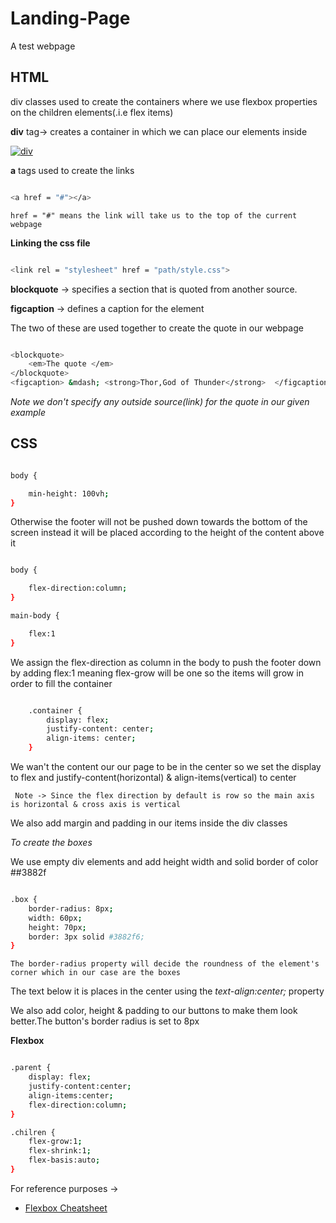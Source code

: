 # Landing-Page
A test webpage

## HTML

div classes used to create the containers where we use flexbox properties on the children elements(.i.e flex items)

**div** tag-> creates a container in which we can place our elements inside

[![div](https://i.stack.imgur.com/vTEAj.jpg)](https://i.stack.imgur.com/vTEAj.jpg)

**a** tags used to create the links

```sh

<a href = "#"></a>

```

`href = "#" means the link will take us to the top of the current webpage`

**Linking the css file**

```sh

<link rel = "stylesheet" href = "path/style.css">

```

**blockquote** ->  specifies a section that is quoted from another source.

**figcaption** -> defines a caption for the element

The two of these are used together to create the quote in our webpage

```sh 

<blockquote>
    <em>The quote </em>
</blockquote>
<figcaption> &mdash; <strong>Thor,God of Thunder</strong>  </figcaption>               

```
*Note we don't specify any outside source(link) for the quote in our given example*


## CSS

```sh

body {

    min-height: 100vh;
}

```

Otherwise the footer will not be pushed down towards the bottom of the screen instead it will be placed according to the height of the content above it

``` sh 

body {

    flex-direction:column;
}

main-body {

    flex:1
}

```

We assign the flex-direction as column in the body to push the footer down by adding flex:1 meaning flex-grow will be one so the items will grow in order to fill the container

```sh 

    .container {
        display: flex;
        justify-content: center;
        align-items: center;
    }


```

We wan't the content our our page to be in the center so we set the display to flex and justify-content(horizontal) & align-items(vertical) to center

` Note -> Since the flex direction by default is row so the main axis is horizontal & cross axis is vertical`

We also add margin and padding in our items inside the div classes

*To create the boxes*

We use empty div elements and add height width and solid border of color ##3882f 

```sh

.box {
    border-radius: 8px;
    width: 60px;
    height: 70px;
    border: 3px solid #3882f6;
}

```

`The border-radius property will decide the roundness of the element's corner which in our case are the boxes`

The text below it is places in the center using the *text-align:center;* property

We also add color, height & padding to our buttons to make them look better.The button's border radius is set to 8px

**Flexbox** 

```sh 

.parent {
    display: flex;
    justify-content:center;
    align-items:center;
    flex-direction:column;
}

.chilren {
    flex-grow:1;
    flex-shrink:1;
    flex-basis:auto;
}

```

For reference purposes -> 

- [Flexbox Cheatsheet](https://css-tricks.com/snippets/css/a-guide-to-flexbox/)